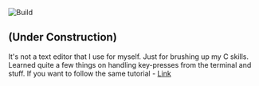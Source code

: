 ![Build](https://github.com/minhaj6/text-editor-in-c/workflows/text%20editor%20build/badge.svg)

(Under Construction)
---

It's not a text editor that I use for myself. Just for brushing up my C skills. 
Learned quite a few things on handling key-presses from the terminal and stuff. If you want to follow the same tutorial - [Link](https://viewsourcecode.org/snaptoken/kilo/index.html)
